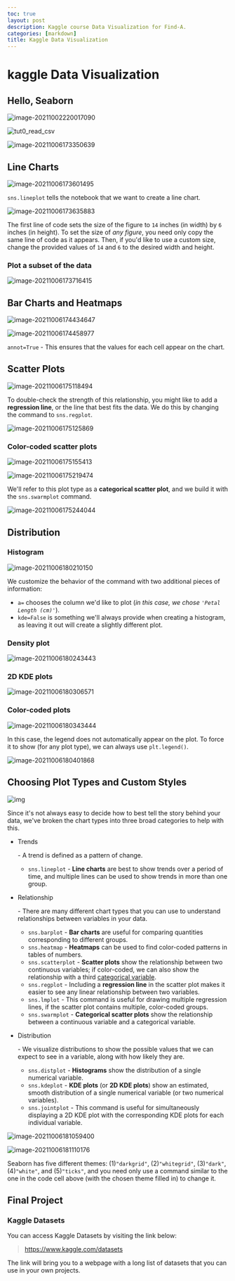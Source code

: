 ```yaml
---
toc: true
layout: post
description: Kaggle course Data Visualization for Find-A.
categories: [markdown]
title: Kaggle Data Visualization
---
```

# kaggle Data Visualization

## Hello, Seaborn

![image-20211002220017090](C:\Users\Siyun\OneDrive\project\Kevin_Min\images\2021-10-02-kaggle-Data-Visualization\image-20211002220017090.png)

![tut0_read_csv](/Kevin_Min/images/2021-10-06-kaggle-Data-Visualization/I6UEDSK.png)

![image-20211006173350639](/Kevin_Min/images/2021-10-06-kaggle-Data-Visualization/image-20211006173350639.png)

## Line Charts

![image-20211006173601495](/Kevin_Min/images/2021-10-06-kaggle-Data-Visualization/image-20211006173601495.png)

`sns.lineplot` tells the notebook that we want to create a line chart.

![image-20211006173635883](/Kevin_Min/images/2021-10-06-kaggle-Data-Visualization/image-20211006173635883.png)

The first line of code sets the size of the figure to `14` inches (in width) by `6` inches (in height). To set the size of *any figure*, you need only copy the same line of code as it appears. Then, if you'd like to use a custom size, change the provided values of `14` and `6` to the desired width and height.

### Plot a subset of the data

![image-20211006173716415](/Kevin_Min/images/2021-10-06-kaggle-Data-Visualization/image-20211006173716415.png)

## Bar Charts and Heatmaps

![image-20211006174434647](/Kevin_Min/images/2021-10-06-kaggle-Data-Visualization/image-20211006174434647.png)

![image-20211006174458977](/Kevin_Min/images/2021-10-06-kaggle-Data-Visualization/image-20211006174458977.png)

`annot=True` - This ensures that the values for each cell appear on the chart.

## Scatter Plots

![image-20211006175118494](/Kevin_Min/images/2021-10-06-kaggle-Data-Visualization/image-20211006175118494.png)

To double-check the strength of this relationship, you might like to add a **regression line**, or the line that best fits the data. We do this by changing the command to `sns.regplot`.

![image-20211006175125869](/Kevin_Min/images/2021-10-06-kaggle-Data-Visualization/image-20211006175125869.png)

### Color-coded scatter plots

![image-20211006175155413](/Kevin_Min/images/2021-10-06-kaggle-Data-Visualization/image-20211006175155413.png)

![image-20211006175219474](/Kevin_Min/images/2021-10-06-kaggle-Data-Visualization/image-20211006175219474.png)

We'll refer to this plot type as a **categorical scatter plot**, and we build it with the `sns.swarmplot` command.

![image-20211006175244044](/Kevin_Min/images/2021-10-06-kaggle-Data-Visualization/image-20211006175244044.png)

## Distribution

### Histogram

![image-20211006180210150](/Kevin_Min/images/2021-10-06-kaggle-Data-Visualization/image-20211006180210150.png)

We customize the behavior of the command with two additional pieces of information:

-   `a=` chooses the column we'd like to plot (*in this case, we chose `'Petal Length (cm)'`*).
-   `kde=False` is something we'll always provide when creating a histogram, as leaving it out will create a slightly different plot.

### Density plot

![image-20211006180243443](/Kevin_Min/images/2021-10-06-kaggle-Data-Visualization/image-20211006180243443.png)

### 2D KDE plots

![image-20211006180306571](/Kevin_Min/images/2021-10-06-kaggle-Data-Visualization/image-20211006180306571.png)

### Color-coded plots

![image-20211006180343444](/Kevin_Min/images/2021-10-06-kaggle-Data-Visualization/image-20211006180343444.png)

In this case, the legend does not automatically appear on the plot. To force it to show (for any plot type), we can always use `plt.legend()`.

![image-20211006180401868](/Kevin_Min/images/2021-10-06-kaggle-Data-Visualization/image-20211006180401868.png)

## Choosing Plot Types and Custom Styles

![img](/Kevin_Min/images/2021-10-06-kaggle-Data-Visualization/2VmgDnF.png)

Since it's not always easy to decide how to best tell the story behind your data, we've broken the chart types into three broad categories to help with this.

-   Trends

    \- A trend is defined as a pattern of change.

    -   `sns.lineplot` - **Line charts** are best to show trends over a period of time, and multiple lines can be used to show trends in more than one group.

-   Relationship

    \- There are many different chart types that you can use to understand relationships between variables in your data.

    -   `sns.barplot` - **Bar charts** are useful for comparing quantities corresponding to different groups.
    -   `sns.heatmap` - **Heatmaps** can be used to find color-coded patterns in tables of numbers.
    -   `sns.scatterplot` - **Scatter plots** show the relationship between two continuous variables; if color-coded, we can also show the relationship with a third [categorical variable](https://en.wikipedia.org/wiki/Categorical_variable).
    -   `sns.regplot` - Including a **regression line** in the scatter plot makes it easier to see any linear relationship between two variables.
    -   `sns.lmplot` - This command is useful for drawing multiple regression lines, if the scatter plot contains multiple, color-coded groups.
    -   `sns.swarmplot` - **Categorical scatter plots** show the relationship between a continuous variable and a categorical variable.

-   Distribution

    \- We visualize distributions to show the possible values that we can expect to see in a variable, along with how likely they are.

    -   `sns.distplot` - **Histograms** show the distribution of a single numerical variable.
    -   `sns.kdeplot` - **KDE plots** (or **2D KDE plots**) show an estimated, smooth distribution of a single numerical variable (or two numerical variables).
    -   `sns.jointplot` - This command is useful for simultaneously displaying a 2D KDE plot with the corresponding KDE plots for each individual variable.

![image-20211006181059400](/Kevin_Min/images/2021-10-06-kaggle-Data-Visualization/image-20211006181059400.png)

![image-20211006181110176](/Kevin_Min/images/2021-10-06-kaggle-Data-Visualization/image-20211006181110176.png)

Seaborn has five different themes: (1)`"darkgrid"`, (2)`"whitegrid"`, (3)`"dark"`, (4)`"white"`, and (5)`"ticks"`, and you need only use a command similar to the one in the code cell above (with the chosen theme filled in) to change it.

## Final Project

### Kaggle Datasets

You can access Kaggle Datasets by visiting the link below:

>   https://www.kaggle.com/datasets

The link will bring you to a webpage with a long list of datasets that you can use in your own projects.

